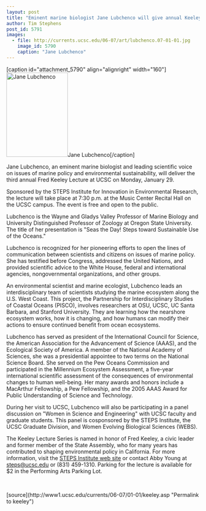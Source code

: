 ```yaml
---
layout: post
title: "Eminent marine biologist Jane Lubchenco will give annual Keeley Lecture on January 29"
author: Tim Stephens
post_id: 5791
images:
  - file: http://currents.ucsc.edu/06-07/art/lubchenco.07-01-01.jpg
    image_id: 5790
    caption: "Jane Lubchenco"
---
```


[caption id="attachment_5790" align="alignright" width="160"]<a href="http://localhost/mysite/wp-content/uploads/2007/01/lubchenco.07-01-01.jpg"><img class="size-full wp-image-5790" src="http://localhost/mysite/wp-content/uploads/2007/01/lubchenco.07-01-01.jpg" alt="Jane Lubchenco" width="160" height="220" /></a>Jane Lubchenco[/caption]
<a name="content" id="content"></a>
<p>
  Jane Lubchenco, an eminent marine biologist and leading scientific voice on issues of marine policy and environmental sustainability, will deliver the third annual Fred Keeley Lecture at UCSC on Monday, January 29.
</p>
<p>
  Sponsored by the STEPS Institute for Innovation in Environmental Research, the lecture will take place at 7:30 p.m. at the Music Center Recital Hall on the UCSC campus. The event is free and open to the public.
</p>
<p>
  Lubchenco is the Wayne and Gladys Valley Professor of Marine Biology and University Distinguished Professor of Zoology at Oregon State University. The title of her presentation is "Seas the Day! Steps toward Sustainable Use of the Oceans."
</p>
<p>
  Lubchenco is recognized for her pioneering efforts to open the lines of communication between scientists and citizens on issues of marine policy. She has testified before Congress, addressed the United Nations, and provided scientific advice to the White House, federal and international agencies, nongovernmental organizations, and other groups.
</p>
<p>
  An environmental scientist and marine ecologist, Lubchenco leads an interdisciplinary team of scientists studying the marine ecosystem along the U.S. West Coast. This project, the Partnership for Interdisciplinary Studies of Coastal Oceans (PISCO), involves researchers at OSU, UCSC, UC Santa Barbara, and Stanford University. They are learning how the nearshore ecosystem works, how it is changing, and how humans can modify their actions to ensure continued benefit from ocean ecosystems.
</p>
<p>
  Lubchenco has served as president of the International Council for Science, the American Association for the Advancement of Science (AAAS), and the Ecological Society of America. A member of the National Academy of Sciences, she was a presidential appointee to two terms on the National Science Board. She served on the Pew Oceans Commission and participated in the Millennium Ecosystem Assessment, a five-year international scientific assessment of the consequences of environmental changes to human well-being. Her many awards and honors include a MacArthur Fellowship, a Pew Fellowship, and the 2005 AAAS Award for Public Understanding of Science and Technology.
</p>
<p>
  During her visit to UCSC, Lubchenco will also be participating in a panel discussion on "Women in Science and Engineering" with UCSC faculty and graduate students. This panel is cosponsored by the STEPS Institute, the UCSC Graduate Division, and Women Evolving Biological Sciences (WEBS).
</p>
<p>
  The Keeley Lecture Series is named in honor of Fred Keeley, a civic leader and former member of the State Assembly, who for many years has contributed to shaping environmental policy in California. For more information, visit the <a href="http://www.steps.ucsc.edu">STEPS Institute web site</a> or contact Abby Young at <a href="mailto:steps@ucsc.edu">steps@ucsc.edu</a> or (831) 459-1310. Parking for the lecture is available for $2 in the Performing Arts Parking Lot.
</p>
<p>
  <br>
</p>
[source](http://www1.ucsc.edu/currents/06-07/01-01/keeley.asp "Permalink to keeley")
